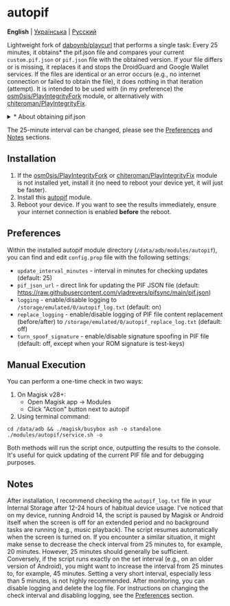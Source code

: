 # autopif

**English** | [Українська](./README_UK.md) | [Русский](./README_RU.md)

Lightweight fork of [daboynb/playcurl](https://github.com/daboynb/PlayIntegrityNEXT/tree/main/playcurl) that performs a single task: Every 25 minutes, it obtains* the pif.json file and compares your current `custom.pif.json` or `pif.json` file with the obtained version. If your file differs or is missing, it replaces it and stops the DroidGuard and Google Wallet services. If the files are identical or an error occurs (e.g., no internet connection or failed to obtain the file), it does nothing in that iteration (attempt). It is intended to be used with (in my preference) the [osm0sis/PlayIntegrityFork](https://github.com/osm0sis/PlayIntegrityFork) module, or alternatively with [chiteroman/PlayIntegrityFix](https://github.com/chiteroman/PlayIntegrityFix).

<details>
<summary>* About obtaining pif.json</summary>

There are two variants of this module:

**Fetch variant**:  
Downloads the file from [pifsync/pif.json](https://github.com/vladrevers/pifsync/blob/main/pif.json).
- **Plus**: Uses less network data and is lighter.
- **Minus**: New pif.json might be available with a slight delay (approximately 10± minutes).

**Selfgen variant**:  
Generates the file on the device by downloading and extracting information from the latest [XiaomiEUModule.apk](https://sourceforge.net/projects/xiaomi-eu-multilang-miui-roms/files/xiaomi.eu/Xiaomi.eu-app/) from xiaomi.eu.
- **Plus**: Always has the latest pif.json available.
- **Minus**: Uses slightly more network data and requires the aapt binary library, increasing the installed module size by 1.4MB.
- **Feature**: Caches the last pif.json and apk link, so downloading and extracting information from the apk only occurs when necessary (upon update).
</details>

The 25-minute interval can be changed, please see the [Preferences](#preferences) and [Notes](#notes) sections.

## Installation

1. If the [osm0sis/PlayIntegrityFork](https://github.com/osm0sis/PlayIntegrityFork/releases/latest) or [chiteroman/PlayIntegrityFix](https://github.com/chiteroman/PlayIntegrityFix/releases/latest) module is not installed yet, install it (no need to reboot your device yet, it will just be faster).
2. Install this [autopif](https://github.com/vladrevers/autopif/releases/latest) module.
3. Reboot your device. If you want to see the results immediately, ensure your internet connection is enabled **before** the reboot.

## Preferences

Within the installed autopif module directory (`/data/adb/modules/autopif`), you can find and edit `config.prop` file with the following settings:

- `update_interval_minutes` - interval in minutes for checking updates (default: 25)
- `pif_json_url` - direct link for updating the PIF JSON file (default: https://raw.githubusercontent.com/vladrevers/pifsync/main/pif.json)
- `logging` - enable/disable logging to `/storage/emulated/0/autopif_log.txt` (default: on)
- `replace_logging` - enable/disable logging of PIF file content replacement (before/after) to `/storage/emulated/0/autopif_replace_log.txt` (default: off)
- `turn_spoof_signature` - enable/disable signature spoofing in PIF file (default: off, except when your ROM signature is test-keys)

## Manual Execution

You can perform a one-time check in two ways:
1. On Magisk v28+:
   - Open Magisk app → Modules
   - Click "Action" button next to autopif
2. Using terminal command:
```shell
cd /data/adb && ./magisk/busybox ash -o standalone ./modules/autopif/service.sh -o
```

Both methods will run the script once, outputting the results to the console. It's useful for quick updating of the current PIF file and for debugging purposes.

## Notes

After installation, I recommend checking the `autopif_log.txt` file in your Internal Storage after 12-24 hours of habitual device usage. I've noticed that on my device, running Android 14, the script is paused by Magisk or Android itself when the screen is off for an extended period and no background tasks are running (e.g., music playback). The script resumes automatically when the screen is turned on. If you encounter a similar situation, it might make sense to decrease the check interval from 25 minutes to, for example, 20 minutes. However, 25 minutes should generally be sufficient. Conversely, if the script runs exactly on the set interval (e.g., on an older version of Android), you might want to increase the interval from 25 minutes to, for example, 45 minutes. Setting a very short interval, especially less than 5 minutes, is not highly recommended. After monitoring, you can disable logging and delete the log file. For instructions on changing the check interval and disabling logging, see the [Preferences](#preferences) section.